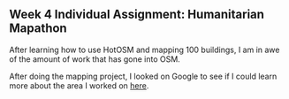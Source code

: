 ## Week 4 Individual Assignment: Humanitarian Mapathon

After learning how to use HotOSM and mapping 100 buildings, I am in awe of the amount of work that has gone into OSM. 

After doing the mapping project, I looked on Google to see if I could learn more about the area I worked on [here](https://www.google.com/maps/place/Sidja,+Area+Kebun%2FHutan,+Sengon,+Subah,+Batang+Regency,+Central+Java,+Indonesia/@-6.945441,109.8192474,14z/data=!3m1!4b1!4m5!3m4!1s0x2e703c3bfeed22cf:0x8a7e319c501cdfbe!8m2!3d-6.9454856!4d109.8367998). 
